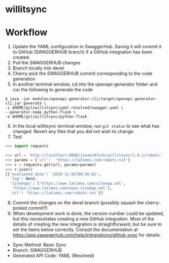 # willitsync

# Workflow

1. Update the YAML configuration in SwaggerHub.  Saving it will commit it to GitHub (SWAGGERHUB branch) if a GitHub integration has been created.
2. Pull the SWAGGERHUB changes
3. Branch locally into devel
4. Cherry-pick the SWAGGERHUB commit corresponding to the code generation
5. In another terminal window, cd into the openapi-generator folder and run the following to generate the code

```shell
$ java -jar modules/openapi-generator-cli/target/openapi-generator-cli.jar generate \
-i $HOME/git/willitsync/yaml-resolved/swagger.yaml \
--generator-name python-flask \
-o $HOME/git/willitsync/python-flask
```

6. In the local willitsync terminal window, run `git status` to see what has changed.  Revert any files that you did not wish to change.
7. Test

```python
>>> import requests

>>> url = 'http://localhost:8080/jevans97utk/willitsync/1.0.1/robots'
>>> params = {'url':  'https://latimes.com/robots.txt'}
>>> r = requests.get(url, params=params)
>>> r.json()
[{'evaluated_date': '2019-11-01T08:36:02',
  'log': None,
  'sitemaps': ['https://www.latimes.com/sitemap.xml',
   'https://www.latimes.com/news-sitemap.xml'],
  'url': 'https://latimes.com/robots.txt'}]


```

8. Commit the changes on the devel branch (possibly squash the cherry-picked commit?)
9. When development work is done, the version number could be updated, but this necessitates creating a new GitHub integration.  Most of the details of creating the new integration is straightforward, but be sure to set the items below correctly.  Consult the documentation at https://app.swaggerhub.com/help/integrations/github-sync for details. 
  * Sync Method:  Basic Sync
  * Branch:  SWAGGERHUB
  * Generated API Code:  YAML (Resolved)

